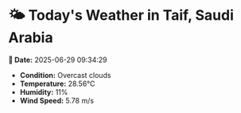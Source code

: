 # 🌤️ Today's Weather in Taif, Saudi Arabia

**📅 Date:** 2025-06-29 09:34:29

- **Condition:** Overcast clouds
- **Temperature:** 28.56°C
- **Humidity:** 11%
- **Wind Speed:** 5.78 m/s
